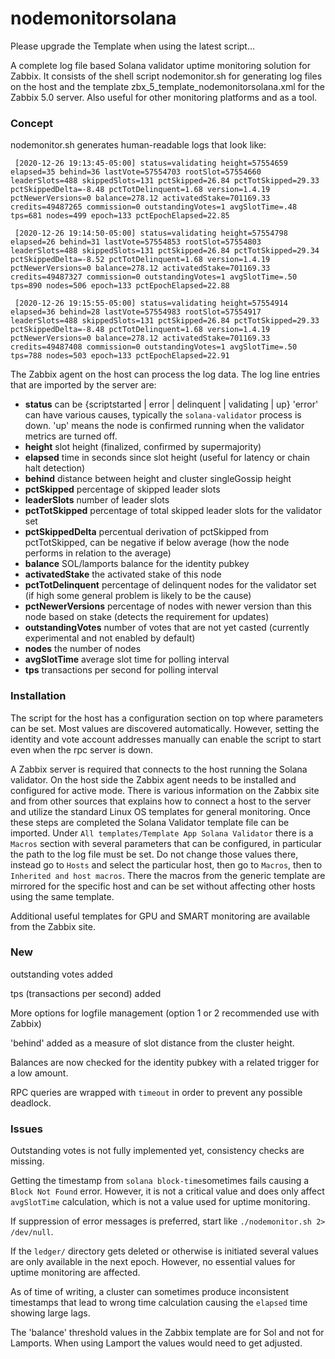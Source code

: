 # nodemonitorsolana

Please upgrade the Template when using the latest script...

A complete log file based Solana validator uptime monitoring solution for Zabbix. It consists of the shell script nodemonitor.sh for generating log files on the host and the template zbx_5_template_nodemonitorsolana.xml for the Zabbix 5.0 server. Also useful for other monitoring platforms and as a tool.

### Concept

nodemonitor.sh generates human-readable logs that look like:

`
[2020-12-26 19:13:45-05:00] status=validating height=57554659 elapsed=35 behind=36 lastVote=57554703 rootSlot=57554660 leaderSlots=488 skippedSlots=131 pctSkipped=26.84 pctTotSkipped=29.33 pctSkippedDelta=-8.48 pctTotDelinquent=1.68 version=1.4.19 pctNewerVersions=0 balance=278.12 activatedStake=701169.33 credits=49487265 commission=0 outstandingVotes=1 avgSlotTime=.48 tps=681 nodes=499 epoch=133 pctEpochElapsed=22.85`
 
`
[2020-12-26 19:14:50-05:00] status=validating height=57554798 elapsed=26 behind=31 lastVote=57554853 rootSlot=57554803 leaderSlots=488 skippedSlots=131 pctSkipped=26.84 pctTotSkipped=29.34 pctSkippedDelta=-8.52 pctTotDelinquent=1.68 version=1.4.19 pctNewerVersions=0 balance=278.12 activatedStake=701169.33 credits=49487327 commission=0 outstandingVotes=1 avgSlotTime=.50 tps=890 nodes=506 epoch=133 pctEpochElapsed=22.88`
 
`
[2020-12-26 19:15:55-05:00] status=validating height=57554914 elapsed=36 behind=28 lastVote=57554983 rootSlot=57554917 leaderSlots=488 skippedSlots=131 pctSkipped=26.84 pctTotSkipped=29.33 pctSkippedDelta=-8.48 pctTotDelinquent=1.68 version=1.4.19 pctNewerVersions=0 balance=278.12 activatedStake=701169.33 credits=49487408 commission=0 outstandingVotes=1 avgSlotTime=.50 tps=788 nodes=503 epoch=133 pctEpochElapsed=22.91`

The Zabbix agent on the host can process the log data. The log line entries that are imported by the server are:

* **status** can be {scriptstarted | error | delinquent | validating | up} 'error' can have various causes, typically the `solana-validator` process is down. 'up' means the node is confirmed running when the validator metrics are turned off.
* **height** slot height (finalized, confirmed by supermajority)
* **elapsed** time in seconds since slot height (useful for latency or chain halt detection)
* **behind** distance between height and cluster singleGossip height
* **pctSkipped** percentage of skipped leader slots
* **leaderSlots** number of leader slots
* **pctTotSkipped** percentage of total skipped leader slots for the validator set 
* **pctSkippedDelta** percentual derivation of pctSkipped from pctTotSkipped, can be negative if below average (how the node performs in relation to the average)
* **balance** SOL/lamports balance for the identity pubkey
* **activatedStake** the activated stake of this node
* **pctTotDelinquent** percentage of delinquent nodes for the validator set (if high some general problem is likely to be the cause)
* **pctNewerVersions** percentage of nodes with newer version than this node based on stake (detects the requirement for updates)
* **outstandingVotes** number of votes that are not yet casted (currently experimental and not enabled by default)
* **nodes** the number of nodes
* **avgSlotTime** average slot time for polling interval
* **tps** transactions per second for polling interval

### Installation

The script for the host has a configuration section on top where parameters can be set. Most values are discovered automatically. However, setting the identity and vote account addresses manually can enable the script to start even when the rpc server is down.

A Zabbix server is required that connects to the host running the Solana validator. On the host side the Zabbix agent needs to be installed and configured for active mode. There is various information on the Zabbix site and from other sources that explains how to connect a host to the server and utilize the standard Linux OS templates for general monitoring. Once these steps are completed the Solana Validator template file can be imported. Under `All templates/Template App Solana Validator` there is a `Macros` section with several parameters that can be configured, in particular the path to the log file must be set. Do not change those values there, instead go to `Hosts` and select the particular host, then go to `Macros`, then to `Inherited and host macros`. There the macros from the generic template are mirrored for the specific host and can be set without affecting other hosts using the same template.

Additional useful templates for GPU and SMART monitoring are available from the Zabbix site.

### New

outstanding votes added

tps (transactions per second) added

More options for logfile management (option 1 or 2 recommended use with Zabbix)

'behind' added as a measure of slot distance from the cluster height.

Balances are now checked for the identity pubkey with a related trigger for a low amount.

RPC queries are wrapped with `timeout` in order to prevent any possible deadlock.

### Issues

Outstanding votes is not fully implemented yet, consistency checks are missing.

Getting the timestamp from `solana block-time`sometimes fails causing a `Block Not Found` error. However, it is not a critical value and does only affect `avgSlotTime` calculation, which is not a value used for uptime monitoring.

If suppression of error messages is preferred, start like `./nodemonitor.sh 2> /dev/null`.

If the `ledger/` directory gets deleted or otherwise is initiated several values are only available in the next epoch. However, no essential values for uptime monitoring are affected.

As of time of writing, a cluster can sometimes produce inconsistent timestamps that lead to wrong time calculation causing the `elapsed` time showing large lags.

The 'balance' threshold values in the Zabbix template are for Sol and not for Lamports. When using Lamport the values would need to get adjusted.
